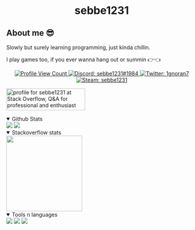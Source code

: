 <h1 align="center">sebbe1231</h1>

## About me 😎

Slowly but surely learning programming, just kinda chillin.

I play games too, if you ever wanna hang out or summin 👉👈

<p align="center">
  <a href="https://github.com/sebbe1231">
    <img src="https://komarev.com/ghpvc/?username=sebbe1231&style=flat-square&label=Profile%20Views&logo=github" alt="Profile View Count"/>
  </a>
  <a href="https://discord.com/users/365478245132402689">
    <img src="https://img.shields.io/badge/Discord-sebbe1231%231984-%237289da?logo=discord&style=flat-square" alt="Discord: sebbe1231#1984"/>
  </a>
  <a href="https://twitter.com/1gnoran7">
    <img src="https://img.shields.io/badge/Twitter-1gnoran7-%231DA1F2?logo=twitter&style=flat-square" alt="Twitter: 1gnoran7"/>
  </a>
  <a href="https://steamcommunity.com/id/sebbe1231/">
    <img src="https://img.shields.io/badge/Steam-sebbe1231-%231DA1F2?logo=steam&style=flat-square" alt="Steam: sebbe1231"/>
  </a>
</p>

<a href="https://stackoverflow.com/users/9957529/sebbe1231"><img src="https://stackoverflow.com/users/flair/9957529.png" width="208" height="58" alt="profile for sebbe1231 at Stack Overflow, Q&amp;A for professional and enthusiast programmers" title="profile for sebbe1231 at Stack Overflow, Q&amp;A for professional and enthusiast programmers"></a>

<details open>
  <summary> Github Stats </summary>
  <img src = "https://github-readme-stats.vercel.app/api?username=sebbe1231&show_icons=true&theme=synthwave" />
  <img src="https://github-readme-stats.vercel.app/api/top-langs/?username=sebbe1231&layout=compact&theme=synthwave" />
</details>

<details open>
  <summary> Stackoverflow stats </summary>
  <a href="https://github.com/kurt-liao/so-stats">
  <img
    height="200"
    src="https://so-stats-kurt-liao.vercel.app/api?user=9957529"
    />
  </a>
</details>
  
<details open>
  <summary> Tools n languages </summary>
  <img src="https://img.shields.io/badge/Python-purple?style=for-the-badge&logo=Python" />
  <img src="https://img.shields.io/badge/Windows-purple?style=for-the-badge&logo=Windows" />
  <img src="https://img.shields.io/badge/Java-purple?style=for-the-badge&logo=Java" />
</details>
